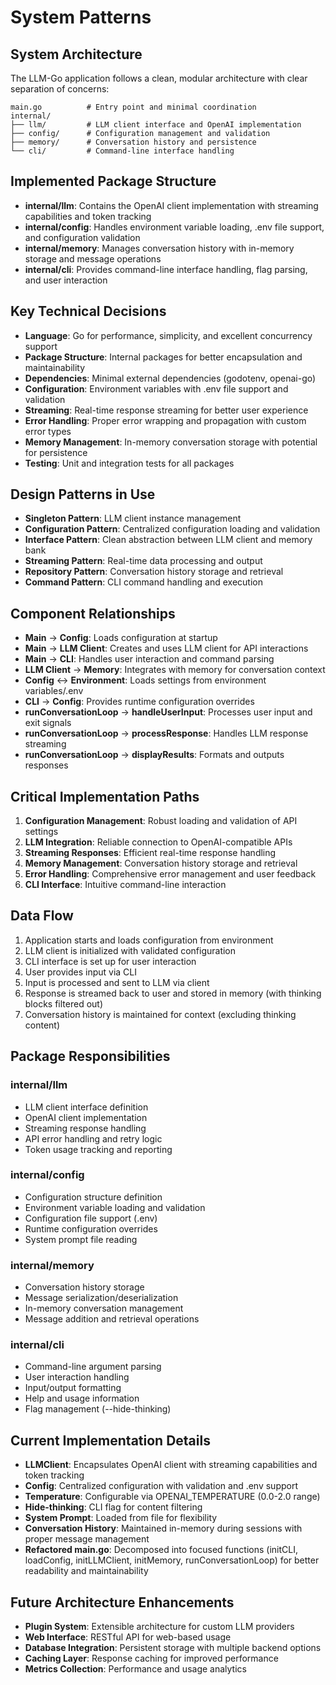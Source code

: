 # System Patterns

## System Architecture
The LLM-Go application follows a clean, modular architecture with clear separation of concerns:

```
main.go          # Entry point and minimal coordination
internal/
├── llm/         # LLM client interface and OpenAI implementation
├── config/      # Configuration management and validation
├── memory/      # Conversation history and persistence
└── cli/         # Command-line interface handling
```

## Implemented Package Structure
- **internal/llm**: Contains the OpenAI client implementation with streaming capabilities and token tracking
- **internal/config**: Handles environment variable loading, .env file support, and configuration validation
- **internal/memory**: Manages conversation history with in-memory storage and message operations
- **internal/cli**: Provides command-line interface handling, flag parsing, and user interaction

## Key Technical Decisions
- **Language**: Go for performance, simplicity, and excellent concurrency support
- **Package Structure**: Internal packages for better encapsulation and maintainability
- **Dependencies**: Minimal external dependencies (godotenv, openai-go)
- **Configuration**: Environment variables with .env file support and validation
- **Streaming**: Real-time response streaming for better user experience
- **Error Handling**: Proper error wrapping and propagation with custom error types
- **Memory Management**: In-memory conversation storage with potential for persistence
- **Testing**: Unit and integration tests for all packages

## Design Patterns in Use
- **Singleton Pattern**: LLM client instance management
- **Configuration Pattern**: Centralized configuration loading and validation
- **Interface Pattern**: Clean abstraction between LLM client and memory bank
- **Streaming Pattern**: Real-time data processing and output
- **Repository Pattern**: Conversation history storage and retrieval
- **Command Pattern**: CLI command handling and execution

## Component Relationships
- **Main** → **Config**: Loads configuration at startup
- **Main** → **LLM Client**: Creates and uses LLM client for API interactions
- **Main** → **CLI**: Handles user interaction and command parsing
- **LLM Client** → **Memory**: Integrates with memory for conversation context
- **Config** ↔ **Environment**: Loads settings from environment variables/.env
- **CLI** → **Config**: Provides runtime configuration overrides
- **runConversationLoop** → **handleUserInput**: Processes user input and exit signals
- **runConversationLoop** → **processResponse**: Handles LLM response streaming
- **runConversationLoop** → **displayResults**: Formats and outputs responses

## Critical Implementation Paths
1. **Configuration Management**: Robust loading and validation of API settings
2. **LLM Integration**: Reliable connection to OpenAI-compatible APIs
3. **Streaming Responses**: Efficient real-time response handling
4. **Memory Management**: Conversation history storage and retrieval
5. **Error Handling**: Comprehensive error management and user feedback
6. **CLI Interface**: Intuitive command-line interaction

## Data Flow
1. Application starts and loads configuration from environment
2. LLM client is initialized with validated configuration
3. CLI interface is set up for user interaction
4. User provides input via CLI
5. Input is processed and sent to LLM via client
6. Response is streamed back to user and stored in memory (with thinking blocks filtered out)
7. Conversation history is maintained for context (excluding thinking content)

## Package Responsibilities
### internal/llm
- LLM client interface definition
- OpenAI client implementation
- Streaming response handling
- API error handling and retry logic
- Token usage tracking and reporting

### internal/config
- Configuration structure definition
- Environment variable loading and validation
- Configuration file support (.env)
- Runtime configuration overrides
- System prompt file reading

### internal/memory
- Conversation history storage
- Message serialization/deserialization
- In-memory conversation management
- Message addition and retrieval operations

### internal/cli
- Command-line argument parsing
- User interaction handling
- Input/output formatting
- Help and usage information
- Flag management (--hide-thinking)

## Current Implementation Details
- **LLMClient**: Encapsulates OpenAI client with streaming capabilities and token tracking
- **Config**: Centralized configuration with validation and .env support
- **Temperature**: Configurable via OPENAI_TEMPERATURE (0.0-2.0 range)
- **Hide-thinking**: CLI flag for content filtering
- **System Prompt**: Loaded from file for flexibility
- **Conversation History**: Maintained in-memory during sessions with proper message management
- **Refactored main.go**: Decomposed into focused functions (initCLI, loadConfig, initLLMClient, initMemory, runConversationLoop) for better readability and maintainability

## Future Architecture Enhancements
- **Plugin System**: Extensible architecture for custom LLM providers
- **Web Interface**: RESTful API for web-based usage
- **Database Integration**: Persistent storage with multiple backend options
- **Caching Layer**: Response caching for improved performance
- **Metrics Collection**: Performance and usage analytics
